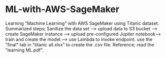 # ML-with-AWS-SageMaker
Learning “Machine Learning” with AWS SageMaker using Titanic dataset. 
Summarized steps; Sanitize the data set --> upload data to S3 bucket --> create SageMaker instance --> upload pre-configured Jupiter notebook--> train and create the model --> use Lambda to invoke endpoint. 
use the "final" tab in "titanic all.xlsx" to create the .csv file. 
Reference; read the "learning ML.pdf". 
